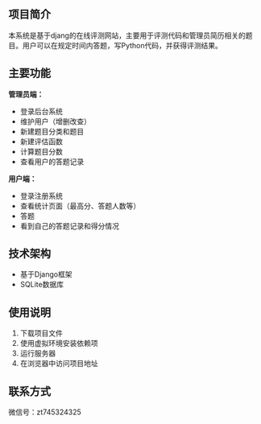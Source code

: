 ## 项目简介

本系统是基于djang的在线评测网站，主要用于评测代码和管理员简历相关的题目。用户可以在规定时间内答题，写Python代码，并获得评测结果。

## 主要功能

**管理员端：**

- 登录后台系统
- 维护用户（增删改查）
- 新建题目分类和题目
- 新建评估函数
- 计算题目分数
- 查看用户的答题记录

**用户端：**

- 登录注册系统
- 查看统计页面（最高分、答题人数等）
- 答题
- 看到自己的答题记录和得分情况


## 技术架构

- 基于Django框架
- SQLite数据库

## 使用说明

1. 下载项目文件
2. 使用虚拟环境安装依赖项
3. 运行服务器
4. 在浏览器中访问项目地址


## 联系方式

微信号：zt745324325